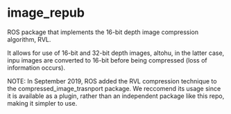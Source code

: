 # image_repub
ROS package that implements the 16-bit depth image compression algorithm, RVL. 

It allows for use of 16-bit and 32-bit depth images, altohu, in the latter case, inpu images are converted to 16-bit before being compressed (loss of information occurs).

NOTE: In September 2019, ROS added the RVL compression technique to the compressed_image_trasnport package. We reccomend its usage since it is available as a plugin, rather than an independent package like this repo, making it simpler to use.
